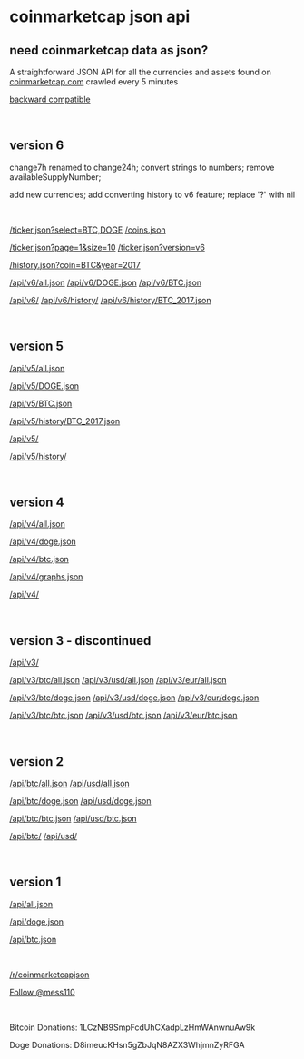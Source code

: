 # coinmarketcap json api #

need coinmarketcap data as json?
--------------------------------

A straightforward JSON API for all the currencies and assets found on [coinmarketcap.com](http://coinmarketcap.com/ "coinmarketcap.com") crawled every 5 minutes

[backward compatible](http://coinmarketcap.northpole.ro/doc.html "backward compatible")

<br />

version 6
---------

change7h renamed to change24h;
convert strings to numbers;
remove availableSupplyNumber;

add new currencies;
add converting history to v6 feature;
replace '?' with nil

<br />

[/ticker.json?select=BTC,DOGE](http://coinmarketcap.northpole.ro/ticker.json?select=BTC,DOGE)
[/coins.json](http://coinmarketcap.northpole.ro/coins.json)

[/ticker.json?page=1&size=10](http://coinmarketcap.northpole.ro/ticker.json?page=1&size=10)
[/ticker.json?version=v6](http://coinmarketcap.northpole.ro/ticker.json?version=v6)

[/history.json?coin=BTC&year=2017](http://coinmarketcap.northpole.ro/history.json?coin=BTC&year=2017)

[/api/v6/all.json](http://coinmarketcap.northpole.ro/api/v6/all.json)
[/api/v6/DOGE.json](http://coinmarketcap.northpole.ro/api/v6/DOGE.json)
[/api/v6/BTC.json](http://coinmarketcap.northpole.ro/api/v6/BTC.json)

[/api/v6/](http://coinmarketcap.northpole.ro/api/v6/)
[/api/v6/history/](http://coinmarketcap.northpole.ro/api/v6/history/)
[/api/v6/history/BTC_2017.json](http://coinmarketcap.northpole.ro/api/v6/history/BTC_2017.json)

<br />

version 5
---------

[/api/v5/all.json](http://coinmarketcap.northpole.ro/api/v5/all.json)

[/api/v5/DOGE.json](http://coinmarketcap.northpole.ro/api/v5/DOGE.json)

[/api/v5/BTC.json](http://coinmarketcap.northpole.ro/api/v5/BTC.json)

[/api/v5/history/BTC_2017.json](http://coinmarketcap.northpole.ro/api/v5/history/BTC_2017.json)

[/api/v5/](http://coinmarketcap.northpole.ro/api/v5/)

[/api/v5/history/](http://coinmarketcap.northpole.ro/api/v5/history/)

<br />

version 4
---------

[/api/v4/all.json](http://coinmarketcap.northpole.ro/api/v4/all.json)

[/api/v4/doge.json](http://coinmarketcap.northpole.ro/api/v4/doge.json)

[/api/v4/btc.json](http://coinmarketcap.northpole.ro/api/v4/btc.json)

[/api/v4/graphs.json](http://coinmarketcap.northpole.ro/api/v4/graphs.json)

[/api/v4/](http://coinmarketcap.northpole.ro/api/v4)

<br />

version 3 - discontinued
---------

[/api/v3/](http://coinmarketcap.northpole.ro/api/v3/)

[/api/v3/btc/all.json](http://coinmarketcap.northpole.ro/api/v3/btc/all.json)
[/api/v3/usd/all.json](http://coinmarketcap.northpole.ro/api/v3/usd/all.json)
[/api/v3/eur/all.json](http://coinmarketcap.northpole.ro/api/v3/eur/all.json)

[/api/v3/btc/doge.json](http://coinmarketcap.northpole.ro/api/v3/btc/doge.json)
[/api/v3/usd/doge.json](http://coinmarketcap.northpole.ro/api/v3/usd/doge.json)
[/api/v3/eur/doge.json](http://coinmarketcap.northpole.ro/api/v3/eur/doge.json)

[/api/v3/btc/btc.json](http://coinmarketcap.northpole.ro/api/v3/btc/btc.json)
[/api/v3/usd/btc.json](http://coinmarketcap.northpole.ro/api/v3/usd/btc.json)
[/api/v3/eur/btc.json](http://coinmarketcap.northpole.ro/api/v3/eur/btc.json)

<br />

version 2
---------

[/api/btc/all.json](http://coinmarketcap.northpole.ro/api/btc/all.json)
[/api/usd/all.json](http://coinmarketcap.northpole.ro/api/usd/all.json)

[/api/btc/doge.json](http://coinmarketcap.northpole.ro/api/btc/doge.json)
[/api/usd/doge.json](http://coinmarketcap.northpole.ro/api/usd/doge.json)

[/api/btc/btc.json](http://coinmarketcap.northpole.ro/api/btc/btc.json)
[/api/usd/btc.json](http://coinmarketcap.northpole.ro/api/usd/btc.json)

[/api/btc/](http://coinmarketcap.northpole.ro/api/btc/)
[/api/usd/](http://coinmarketcap.northpole.ro/api/usd/)

<br />

version 1
---------

[/api/all.json](http://coinmarketcap.northpole.ro/api/all.json)

[/api/doge.json](http://coinmarketcap.northpole.ro/api/doge.json)

[/api/btc.json](http://coinmarketcap.northpole.ro/api/btc.json)

<br />

[/r/coinmarketcapjson](http://www.reddit.com/r/coinmarketcapjson/)

<a href="https://twitter.com/mess110" class="twitter-follow-button" data-show-count="true" data-show-screen-name="false">Follow @mess110</a>

<br />

Bitcoin Donations: 1LCzNB9SmpFcdUhCXadpLzHmWAnwnuAw9k

Doge Donations: D8imeucKHsn5gZbJqN8AZX3WhjmnZyRFGA
